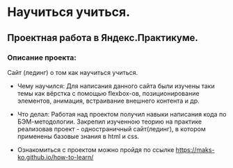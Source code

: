 # Научиться учиться.
## Проектная работа в Яндекс.Практикуме.
### Описание проекта:
Сайт (лединг) о том как научиться учиться.

+ Чему научился:
Для написания данного сайта были изучены таки темы как вёрстка с помощью flexbox-ов, позиционирование элементов, анимация, встраивание внешнего контента и др.

+ Что делал:
Работая над проектом получил навыки написания кода по БЭМ-методологии. Закрепил изученною теорию на практике реализовав проект - одностраничный сайт(лединг), в котором применены базовые знания в html и css.

+ Ознакомиться с проектом можно пройдя по ссылке https://maks-ko.github.io/how-to-learn/